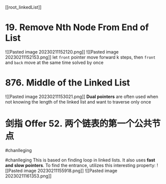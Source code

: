 [[root_linkedList]]
# 19. Remove Nth Node From End of List
![[Pasted image 20230211152120.png]]
![[Pasted image 20230211152153.png]]
let `front` pointer move forward k steps, then `front` and `back` move at the same time
solved by once

# 876. Middle of the Linked List
![[Pasted image 20230211153021.png]]
**Dual pointers** are often used when not knowing the length of the linked list and want to traverse only once
# 剑指 Offer 52. 两个链表的第一个公共节点
#chanlleging 


#chanlleging 
This is based on finding loop in linked lists. It also uses **fast and slow pointers**.
To find the entrance, utilizes this interesting property:
![[Pasted image 20230211155918.png]]
![[Pasted image 20230211161353.png]]